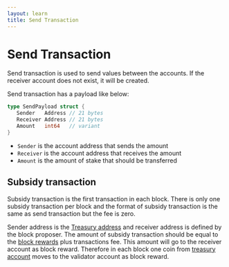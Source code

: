 ```yaml
---
layout: learn
title: Send Transaction
---
```


# Send Transaction

Send transaction is used to send values between the accounts. If the receiver account does not
exist, it will be created.

Send transaction has a payload like below:

```go
type SendPayload struct {
   Sender   Address // 21 bytes
   Receiver Address // 21 bytes
   Amount   int64   // variant
}
```

- `Sender` is the account address that sends the amount
- `Receiver` is the account address that receives the amount
- `Amount` is the amount of stake that should be transferred

## Subsidy transaction

Subsidy transaction is the first transaction in each block. There is only one subsidy transaction
per block and the format of subsidy transaction is the same as send transaction but the fee is zero.

Sender address is the [Treasury address](../blockchain/address#treasury-address) and receiver
address is defined by the block proposer. The amount of subsidy transaction should be equal to the
[block rewards](../blockchain/incentive) plus transactions fee. This amount will go to the receiver
account as block reward. Therefore in each block one coin from
[treasury account](../blockchain/account#treasury-account) moves to the validator account as block reward.
